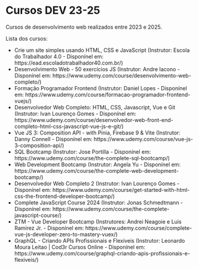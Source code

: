 # Cursos DEV 23-25
Cursos de desenvolvimento web realizados entre 2023 e 2025.

Lista dos cursos:
<ul>
  <li>Crie um site simples usando HTML, CSS e JavaScript (Instrutor: Escola do Trabalhador 4.0 - Disponínel em: https://ead.escoladotrabalhador40.com.br/)</li>
  <li>Desenvolvimento Web - 50 exercícios JS (Instrutor: Andre Iacono - Disponínel em: https://www.udemy.com/course/desenvolvimento-web-completo/)</li>
  <li>Formação Programador Frontend (Instrutor: Daniel Lopes - Disponínel em: https://www.udemy.com/course/formacao-programador-frontend-vuejs/)</li>
  <li>Desenvolvedor Web Completo: HTML, CSS, Javascript, Vue e Git (Instrutor: Ivan Lourenço Gomes - Disponínel em: https://www.udemy.com/course/desenvolvedor-web-front-end-completo-html-css-javascript-vue-js-e-git/)</li>
  <li>Vue JS 3: Composition API - with Pinia, Firebase 9 & Vite (Instrutor: Danny Connell - Disponínel em: https://www.udemy.com/course/vue-js-3-composition-api/)</li>
  <li>SQL Bootcamp (Instrutor: Jose Portilla - Disponínel em: https://www.udemy.com/course/the-complete-sql-bootcamp/)</li>
  <li>Web Development Bootcamp (Instrutor: Angela Yu - Disponínel em: https://www.udemy.com/course/the-complete-web-development-bootcamp/)</li>
  <li>Desenvolvedor Web Completo 2 (Instrutor: Ivan Lourenço Gomes - Disponínel em: https://www.udemy.com/course/get-started-with-html-css-the-frontend-developer-bootcamp/)</li>
  <li>Complete JavaScript Course 2024 (Instrutor: Jonas Schmedtmann - Disponínel em: https://www.udemy.com/course/the-complete-javascript-course/)</li>
  <li>ZTM - Vue Developer Bootcamp (Instrutores: Andrei Neagoie e Luis Ramirez Jr. - Disponínel em: https://www.udemy.com/course/complete-vue-js-developer-zero-to-mastery-vuex/)</li>
  <li>GraphQL - Criando APIs Profissionais e Flexíveis (Instrutor: Leonardo Moura Leitao | Cod3r Cursos Online - Disponínel em: https://www.udemy.com/course/graphql-criando-apis-profissionais-e-flexiveis/)</li>
</ul>
